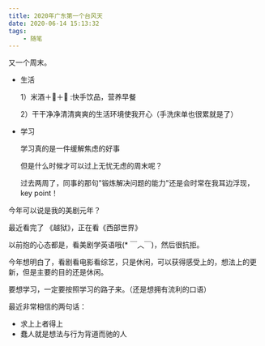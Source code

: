 ```yaml
---
title: 2020年广东第一个台风天
date: 2020-06-14 15:13:32
tags:
	- 随笔
---
```


又一个周末。

<!--more-->

- 生活

  1）米酒＋🥚＋🥛 :快手饮品，营养早餐

  2）干干净净清清爽爽的生活环境使我开心（手洗床单也很累就是了）

- 学习

  学习真的是一件缓解焦虑的好事

  但是什么时候才可以过上无忧无虑的周末呢？

  过去两周了，同事的那句"锻炼解决问题的能力"还是会时常在我耳边浮现，key point！

  

今年可以说是我的美剧元年？

最近看完了 《越狱》，正在看《西部世界》

以前抱的心态都是，看美剧学英语哦(* ￣︿￣)，然后很抗拒。

今年想明白了，看剧看电影看综艺，只是休闲，可以获得感受上的，想法上的更新，但是主要的目的还是休闲。

要想学习，一定要按照学习的路子来。（还是想拥有流利的口语）



最近非常相信的两句话：

- 求上上者得上
- 蠢人就是想法与行为背道而驰的人



